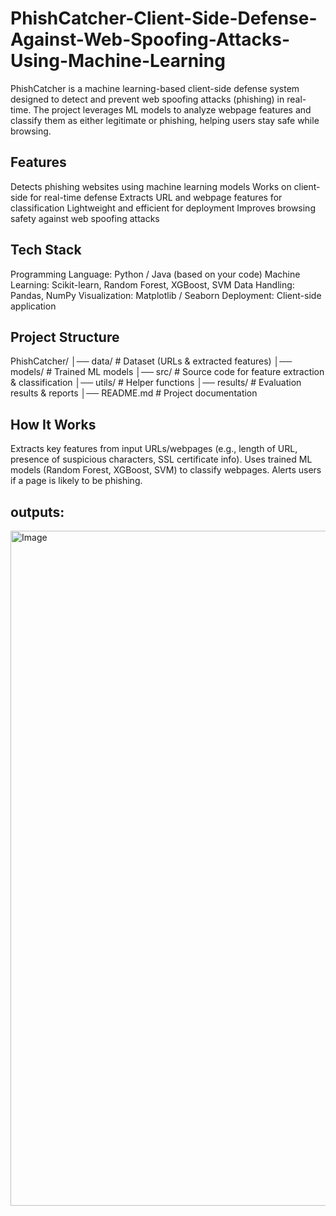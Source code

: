 # PhishCatcher-Client-Side-Defense-Against-Web-Spoofing-Attacks-Using-Machine-Learning
PhishCatcher is a machine learning-based client-side defense system designed to detect and prevent web spoofing attacks (phishing) in real-time. The project leverages ML models to analyze webpage features and classify them as either legitimate or phishing, helping users stay safe while browsing.

Features
--------
Detects phishing websites using machine learning models
Works on client-side for real-time defense
Extracts URL and webpage features for classification
Lightweight and efficient for deployment
Improves browsing safety against web spoofing attacks

Tech Stack
----------
Programming Language: Python / Java (based on your code)
Machine Learning: Scikit-learn, Random Forest, XGBoost, SVM
Data Handling: Pandas, NumPy
Visualization: Matplotlib / Seaborn
Deployment: Client-side application

Project Structure
------------------
PhishCatcher/
│── data/              # Dataset (URLs & extracted features)
│── models/            # Trained ML models
│── src/               # Source code for feature extraction & classification
│── utils/             # Helper functions
│── results/           # Evaluation results & reports
│── README.md          # Project documentation

How It Works
------------
Extracts key features from input URLs/webpages (e.g., length of URL, presence of suspicious characters, SSL certificate info).
Uses trained ML models (Random Forest, XGBoost, SVM) to classify webpages.
Alerts users if a page is likely to be phishing.

outputs:
--------
<img width="1920" height="1080" alt="Image" src="https://github.com/user-attachments/assets/e2a69e9e-ad77-4c1c-a9f9-8a7b829a8b7b" />
